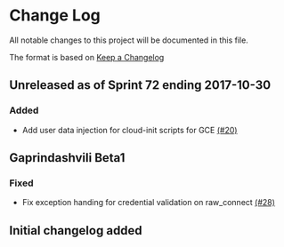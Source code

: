 # Change Log

All notable changes to this project will be documented in this file.

The format is based on [Keep a Changelog](http://keepachangelog.com/en/1.0.0/)


## Unreleased as of Sprint 72 ending 2017-10-30

### Added
- Add user data injection for cloud-init scripts for GCE [(#20)](https://github.com/ManageIQ/manageiq-providers-google/pull/20)

## Gaprindashvili Beta1

### Fixed
- Fix exception handing for credential validation on raw_connect [(#28)](https://github.com/ManageIQ/manageiq-providers-google/pull/28)

## Initial changelog added

